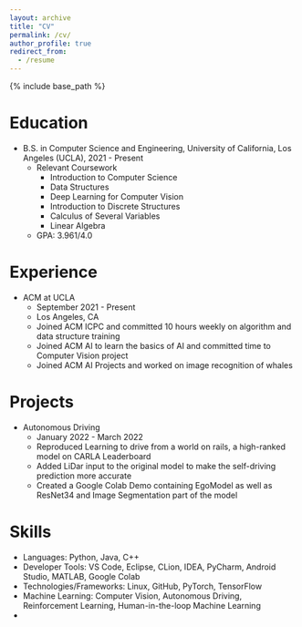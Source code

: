 ```yaml
---
layout: archive
title: "CV"
permalink: /cv/
author_profile: true
redirect_from:
  - /resume
---
```


{% include base_path %}

Education
======
* B.S. in Computer Science and Engineering, University of California, Los Angeles (UCLA), 2021 - Present
  * Relevant Coursework
    * Introduction to Computer Science
    * Data Structures
    * Deep Learning for Computer Vision
    * Introduction to Discrete Structures
    * Calculus of Several Variables
    * Linear Algebra
  * GPA: 3.961/4.0

Experience
=====
* ACM at UCLA 
  * September 2021 - Present
  * Los Angeles, CA
  * Joined ACM ICPC and committed 10 hours weekly on algorithm and data structure training
  * Joined ACM AI to learn the basics of AI and committed time to Computer Vision project
  * Joined ACM AI Projects and worked on image recognition of whales

Projects
=====
* Autonomous Driving
  * January 2022 - March 2022
  * Reproduced Learning to drive from a world on rails, a high-ranked model on CARLA Leaderboard
  * Added LiDar input to the original model to make the self-driving prediction more accurate
  * Created a Google Colab Demo containing EgoModel as well as ResNet34 and Image Segmentation part of the model
<!-- 
Work experience
======
* Summer 2015: Research Assistant
  * Github University
  * Duties included: Tagging issues
  * Supervisor: Professor Git

* Fall 2015: Research Assistant
  * Github University
  * Duties included: Merging pull requests
  * Supervisor: Professor Hub
   -->
Skills
======
* Languages: Python, Java, C++
* Developer Tools: VS Code, Eclipse, CLion, IDEA, PyCharm, Android Studio, MATLAB, Google Colab
* Technologies/Frameworks: Linux, GitHub, PyTorch, TensorFlow
* Machine Learning: Computer Vision, Autonomous Driving, Reinforcement Learning, Human-in-the-loop Machine Learning
* 
<!-- 
Publications
======
  <ul>{% for post in site.publications %}
    {% include archive-single-cv.html %}
  {% endfor %}</ul>
   -->
<!-- Talks
======
  <ul>{% for post in site.talks %}
    {% include archive-single-talk-cv.html %}
  {% endfor %}</ul>
  
Teaching
======
  <ul>{% for post in site.teaching %}
    {% include archive-single-cv.html %}
  {% endfor %}</ul>
  
Service and leadership
======
* Currently signed in to 43 different slack teams -->
